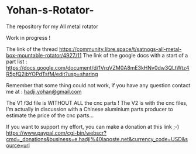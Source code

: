 # Yohan-s-Rotator-
The repository for my All metal rotator 

Work in progress ! 

The link of the thread https://community.libre.space/t/satnogs-all-metal-box-mountable-rotator/4927/11
The link of the google docs with a start of a part list : https://docs.google.com/document/d/1VrqVZM0A8mE3kHNv0dw3QLtWtz4R5pfQ2ibYOPdTsfM/edit?usp=sharing

Remember that some thing could not work, if you have any question contact me at : hadji.yohan@gmail.com 

The V1 f3d file is WITHOUT ALL the cnc parts ! 
The V2 is with the cnc files, I’m actually in discussion with a Chinese aluminium parts producer to estimate the price of the cnc parts...

If you want to support my effort, you can make a donation at this link ;-)  https://www.paypal.com/cgi-bin/webscr?cmd=_donations&business=e.hadji%40laposte.net&currency_code=USD&source=url

